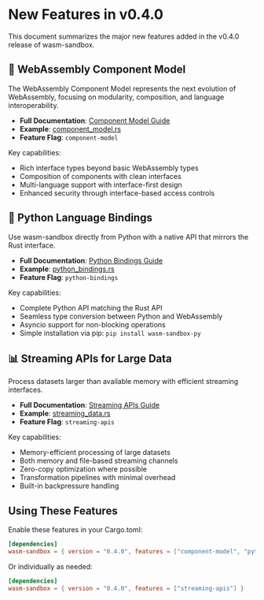 # New Features in v0.4.0

This document summarizes the major new features added in the v0.4.0 release of wasm-sandbox.

## 🧩 WebAssembly Component Model

The WebAssembly Component Model represents the next evolution of WebAssembly, focusing on modularity, composition, and language interoperability.

- **Full Documentation**: [Component Model Guide](./docs/guides/COMPONENT_MODEL.md)
- **Example**: [component_model.rs](./examples/component_model.rs)
- **Feature Flag**: `component-model`

Key capabilities:

- Rich interface types beyond basic WebAssembly types
- Composition of components with clean interfaces
- Multi-language support with interface-first design
- Enhanced security through interface-based access controls

## 🐍 Python Language Bindings

Use wasm-sandbox directly from Python with a native API that mirrors the Rust interface.

- **Full Documentation**: [Python Bindings Guide](./docs/bindings/PYTHON_BINDINGS.md)
- **Example**: [python_bindings.rs](./examples/python_bindings.rs)
- **Feature Flag**: `python-bindings`

Key capabilities:

- Complete Python API matching the Rust API
- Seamless type conversion between Python and WebAssembly
- Asyncio support for non-blocking operations
- Simple installation via pip: `pip install wasm-sandbox-py`

## 📊 Streaming APIs for Large Data

Process datasets larger than available memory with efficient streaming interfaces.

- **Full Documentation**: [Streaming APIs Guide](./docs/guides/STREAMING_APIS.md)
- **Example**: [streaming_data.rs](./examples/streaming_data.rs)
- **Feature Flag**: `streaming-apis`

Key capabilities:

- Memory-efficient processing of large datasets
- Both memory and file-based streaming channels
- Zero-copy optimization where possible
- Transformation pipelines with minimal overhead
- Built-in backpressure handling

## Using These Features

Enable these features in your Cargo.toml:

```toml
[dependencies]
wasm-sandbox = { version = "0.4.0", features = ["component-model", "python-bindings", "streaming-apis"] }
```

Or individually as needed:

```toml
[dependencies]
wasm-sandbox = { version = "0.4.0", features = ["streaming-apis"] }
```
